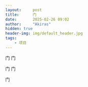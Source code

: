 ```yaml
---
layout:     post
title:      门
date:       2025-02-26 09:02
author:     "Akiras"
hidden: true
header-img: img/default_header.jpg
tags: 
    - 项目
---
```


门
门

门
门

门
